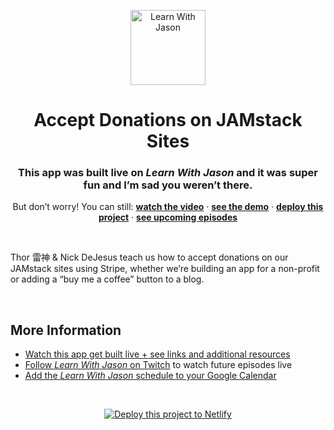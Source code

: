 <p align="center">
  <a href="https://www.learnwithjason.dev">
    <img src="https://res.cloudinary.com/jlengstorf/image/upload/q_auto,f_auto,w_240/v1579281727/lwj/learnwithjason.png" alt="Learn With Jason" width="120" />
  </a>
</p>
<h1 align="center">
  Accept Donations on JAMstack Sites
</h1>
<h3 align="center">
  This app was built live on <em>Learn With Jason</em> and it was super fun and I’m sad you weren’t there.
</h3>
<p align="center">
  But don’t worry! You can still: 
  <a href="https://www.learnwithjason.dev/accept-donations-on-jamstack-sites"><strong>watch the video</strong></a> · 
  <a href="https://stripe-donations-lwj.netlify.com"><strong>see the demo</strong></a> · 
  <a href="https://app.netlify.com/start/deploy?repository=https://github.com/jlengstorf/stripe-donations&utm_source=learnwithjason&utm_medium=github&utm_campaign=devex"><strong>deploy this project</strong></a> · 
  <a href="https://jason.af/lwj/schedule"><strong>see upcoming episodes</strong></a>
</p>

&nbsp;

Thor 雷神 & Nick DeJesus teach us how to accept donations on our JAMstack sites using Stripe, whether we’re building an app for a non-profit or adding a “buy me a coffee” button to a blog.  

&nbsp;

## More Information

- [Watch this app get built live + see links and additional resources][episode]
- [Follow _Learn With Jason_ on Twitch][twitch] to watch future episodes live
- [Add the _Learn With Jason_ schedule to your Google Calendar][cal]

&nbsp;
<p align="center">
  <a href="https://app.netlify.com/start/deploy?repository=https://github.com/jlengstorf/stripe-donations&utm_source=learnwithjason&utm_medium=github&utm_campaign=devex">
    <img src="https://www.netlify.com/img/deploy/button.svg" alt="Deploy this project to Netlify" />
  </a>
</p>

[episode]: https://www.learnwithjason.dev/accept-donations-on-jamstack-sites
[twitch]: https://jason.af/twitch
[cal]: https://jason.af/lwj/cal